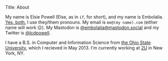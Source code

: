 Title: About

My name is Elsie Powell (Else, as in `if`, for short), and my name is
Embolalia.  [Yes, both.](/i-am-a-polynomial) I use they/them pronouns. My email
is `me@(my name).com` (either name will work 😉). My Mastodon is
[@embolalia@mastodon.social](https://mastodon.social/@embolalia) and my Twitter
is [@lcdpowell](https://twitter.com/lcdpowell).

I have a B.S. in Computer and Information Science from [the Ohio State
University](http://osu.edu), which I recieved in May 2013. I'm
currently working at [2U](http://2u.com) in New York, NY.
